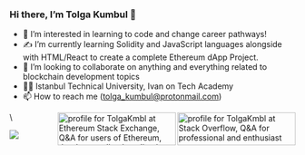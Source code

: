 ### Hi there, I’m Tolga Kumbul 👋

- 👀 I’m interested in learning to code and change career pathways!
- ✍ I’m currently learning Solidity and JavaScript languages alongside with HTML/React to create a complete Ethereum dApp Project.
- 🤝 I’m looking to collaborate on anything and everything related to blockchain development topics
- 👨‍🎓 Istanbul Technical University, Ivan on Tech Academy
- 📫 How to reach me (tolga_kumbul@protonmail.com)

<a href="https://stackoverflow.com/users/16265598/tolgakmbl"><img align="right" src="https://stackoverflow.com/users/flair/16265598.png?theme=dark" width="208" height="58" alt="profile for TolgaKmbl at Stack Overflow, Q&amp;A for professional and enthusiast programmers" title="profile for TolgaKmbl at Stack Overflow, Q&amp;A for professional and enthusiast programmers"></a>\ <a href="https://ethereum.stackexchange.com/users/78822/tolgakmbl"><img align="right" src="https://ethereum.stackexchange.com/users/flair/78822.png?theme=dark" width="208" height="58" alt="profile for TolgaKmbl at Ethereum Stack Exchange, Q&amp;A for users of Ethereum, the decentralized application platform and smart contract enabled blockchain" title="profile for TolgaKmbl at Ethereum Stack Exchange, Q&amp;A for users of Ethereum, the decentralized application platform and smart contract enabled blockchain"></a>

<a href="https://tolgakmbl.github.io/">
  <img align="left" src="https://github-readme-stats.vercel.app/api/top-langs/?username=TolgaKmbl&layout=compact" />
</a>




